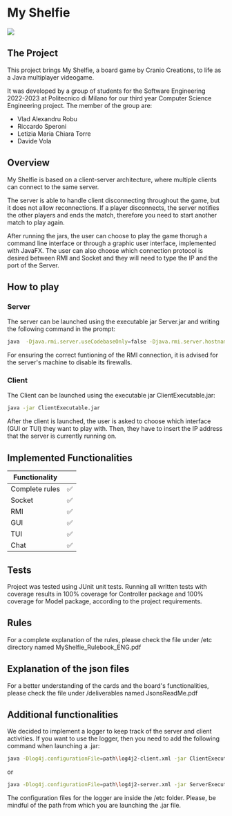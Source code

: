 # My Shelfie
![](https://iltopodiludoteca.it/wp-content/uploads/2022/12/wp-1669990262205-scaled.jpg)

## The Project

This project brings My Shelfie, a board game by Cranio Creations, to life as a Java multiplayer videogame. 

It was developed by a group of students for the Software Engineering 2022-2023 at Politecnico di Milano for our third year Computer Science Engineering project. 
The member of the group are: 
- Vlad Alexandru Robu
- Riccardo Speroni
- Letizia Maria Chiara Torre
- Davide Vola

## Overview 

My Shelfie is based on a client-server architecture, where multiple clients can connect to the same server. 

The server is able to handle client disconnecting throughout the game, but it does not allow reconnections. If a player disconnects, the server notifies the other players and ends the match, therefore you need to start another match to play again. 

After running the jars, the user can choose to play the game thorugh a command line interface or through a graphic user interface, implemented with JavaFX. The user can also choose which connection protocol is desired between RMI and Socket and they will need to type the IP and the port of the Server.

## How to play
### Server

The server can be launched using the executable jar Server.jar and writing the following command in the prompt:

```bash
java  -Djava.rmi.server.useCodebaseOnly=false -Djava.rmi.server.hostname=yourServerIP -jar ServerExecutable.jar
```
For ensuring the correct funtioning of the RMI connection, it is advised for the server's machine to disable its firewalls.



### Client

The Client can be launched using the executable jar ClientExecutable.jar:

```bash
java -jar ClientExecutable.jar
```

After the client is launched, the user is asked to choose which interface (GUI or TUI) they want to play with. Then, they have to insert the IP address that the server is currently running on.


## Implemented Functionalities

| Functionality  |   |
|---|---|
| Complete rules  | ✅	  |
| Socket  | ✅  |
|  RMI |  ✅  |
|  GUI  | ✅    |
| TUI |  ✅  |
|  Chat| ✅  |


## Tests

Project was tested using JUnit unit tests. Running all written tests with coverage results in 100% coverage for Controller package and 100% coverage for Model package, according to the project requirements. 

## Rules
For a complete explanation of the rules, please check the file under /etc directory named MyShelfie_Rulebook_ENG.pdf

## Explanation of the json files
For a better understanding of the cards and the board's functionalities, please check the file under /deliverables named JsonsReadMe.pdf

## Additional functionalities
We decided to implement a logger to keep track of the server and client activities. If you want to use the logger, then you need to add the following command when launching a .jar:

```bash
java -Dlog4j.configurationFile=path\log4j2-client.xml -jar ClientExecutable.jar
```

or

```bash
java -Dlog4j.configurationFile=path\log4j2-server.xml -jar ServerExecutable.jar
```

The configuration files for the logger are inside the /etc folder. Please, be mindful of the path from which you are launching the .jar file.


